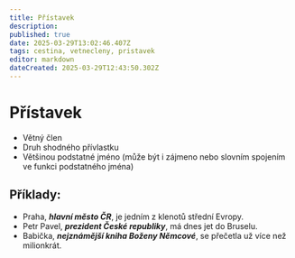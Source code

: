 ```yaml
---
title: Přístavek
description: 
published: true
date: 2025-03-29T13:02:46.407Z
tags: cestina, vetnecleny, pristavek
editor: markdown
dateCreated: 2025-03-29T12:43:50.302Z
---
```


# Přístavek
- Větný člen
- Druh shodného přívlastku
- Většinou podstatné jméno (může být i zájmeno nebo slovním spojením ve funkci podstatného jména)

## Příklady:
- Praha, ***hlavní město ČR***, je jedním z klenotů střední Evropy.
- Petr Pavel, ***prezident České republiky***, má dnes jet do Bruselu.
- Babička, ***nejznámější kniha Boženy Němcové***, se přečetla už více než milionkrát.